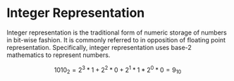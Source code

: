 # Integer Representation

Integer representation is the traditional form of numeric storage of numbers in bit-wise fashion. It is commonly referred to in opposition of floating point representation. Specifically, integer representation uses base-2 mathematics to represent numbers.

$$
1010_2 = 2{^3} * 1 + 2{^2} * 0 + 2{^1} * 1 * 2{^0} * 0 = 9_{10}
$$
